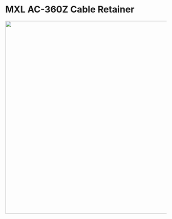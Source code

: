 # MXL AC-360Z Cable Retainer
<p align="center">
<img src="https://github.com/pfglobal/public/blob/master/physical/mxl/mxl_360.jpg?raw=true" height="600" />
</p>
